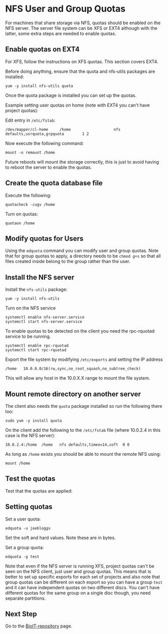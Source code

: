 # NFS User and Group Quotas

For machines that share storage via NFS, quotas should be enabled on the NFS server. The server file system can be XFS or EXT4 although with the latter, some extra steps are needed to enable quotas.

## Enable quotas on EXT4

For XFS, follow the instructions on XFS quotas. This section covers EXT4.

Before doing anything, ensure that the quota and nfs-utils packages are installed:

    yum -y install nfs-utils quota

Once the quota package is installed you can set up the quotas.

Example setting user quotas on home (note with EXT4 you can't have project quotas):

Edit entry in `/etc/fstab`:

    /dev/mapper/cl-home     /home                   nfs     defaults,usrquota,grpquota        1 2

Now execute the following command:

    mount -o remount /home

Future reboots will mount the storage correctly, this is just to avoid having to reboot the server to enable the quotas.

## Create the quota database file

Execute the following:

    quotacheck -cugv /home

Turn on quotas:

    quotaon /home

## Modify quotas for Users

Using the `edquota` command you can modify user and group quotas. Note that for group quotas to apply, a directory needs to be `chmod g+s` so that all files created inside belong to the group rather than the user.

## Install the NFS server

Install the `nfs-utils` package:

    yum -y install nfs-utils

Turn on the NFS service

    systemctl enable nfs-server.service
    systemctl start nfs-server.service

To enable quotas to be detected on the client you need the rpc-rquotad service to be running.

    systemctl enable rpc-rquotad
    systemctl start rpc-rquotad

Export the file system by modifying `/etc/exports` and setting the IP address

    /home	10.0.0.0/16(rw,sync,no_root_squash,no_subtree_check)

This will allow any host in the 10.0.X.X range to mount the file system.

## Mount remote directory on another server

The client also needs the `quota` package installed so run the following there too:

    sudo yum -y install quota

On the client add the following to the `/etc/fstab` file (where 10.0.2.4 in this case is the NFS server):

    10.0.2.4:/home	/home	nfs	defaults,timeo=14,soft	0 0

As long as `/home` exists you should be able to mount the remote NFS using:

    mount /home

## Test the quotas

Test that the quotas are applied:

## Setting quotas

Set a user quota:

    edquota -u joebloggs

Set the soft and hard values. Note these are in bytes.

Set a group quota:

    edquota -g test

Note that even if the NFS server is running XFS, project quotas can't be seen on the NFS client, just user and group quotas. This means that is better to set up specific exports for each set of projects and also note that group quotas can be different on each export so you can have a group `test` and it can have independent quotas on two different discs. You can't have different quotas for the same group on a single disc though, you need separate partitions.

## Next Step

Go to the [BioIT-repository](BioIT-repository.md) page.
